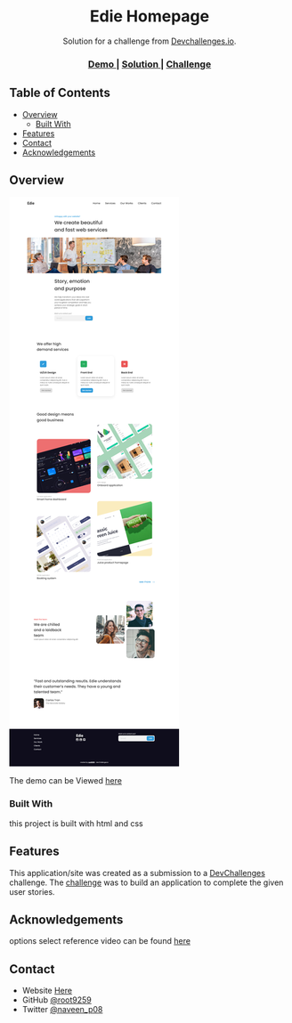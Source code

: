 <!-- Please update value in the {}  -->

<h1 align="center">Edie Homepage</h1>

<div align="center">
   Solution for a challenge from  <a href="http://devchallenges.io" target="_blank">Devchallenges.io</a>.
</div>

<div align="center">
  <h3>
    <a href="https://root9259.github.io/edie-homepage/">
      Demo
    </a>
    <span> | </span>
    <a href="https://github.com/root9259/edie-homepage">
      Solution
    </a>
    <span> | </span>
    <a href="https://devchallenges.io/challenges/xobQBuf8zWWmiYMIAZe0">
      Challenge
    </a>
  </h3>
</div>

<!-- TABLE OF CONTENTS -->

## Table of Contents

- [Overview](#overview)
    - [Built With](#built-with)
- [Features](#features)
- [Contact](#contact)
- [Acknowledgements](#acknowledgements)

<!-- OVERVIEW -->

## Overview

![screenshot](edie-homepage.png)

The demo can be Viewed [here](https://root9259.github.io/edie-homepage/)

[//]: # (- Where can I see your demo?)

[//]: # (- What was your experience?)

[//]: # (- What have you learned/improved?)

[//]: # (- Your wisdom? :&#41;)

### Built With

<!-- This section should list any major frameworks that you built your project using. Here are a few examples.-->

this project is built with html and css

## Features

<!-- List the features of your application or follow the template. Don't share the figma file here :) -->

This application/site was created as a submission to a [DevChallenges](https://devchallenges.io/challenges) challenge.
The [challenge](https://devchallenges.io/challenges/xobQBuf8zWWmiYMIAZe0) was to build an application to complete the
given user stories.



## Acknowledgements

<!-- This section should list any articles or add-ons/plugins that helps you to complete the project. This is optional but it will help you in the future. For example -->

options select reference video can be found [here](https://www.youtube.com/watch?v=Mxw6W4MR0oU)

## Contact

- Website [Here](https://develop-naveen.netlify.app/)
- GitHub [@root9259](https://github.com/root9259)
- Twitter [@naveen_p08](https://twitter.com/naveen_p08)
